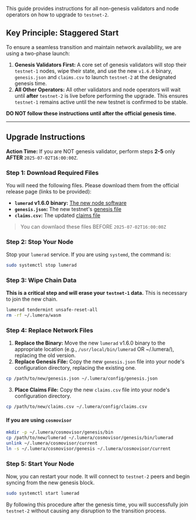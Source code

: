 This guide provides instructions for all non-genesis validators and node operators on how to upgrade to `testnet-2`.

## Key Principle: Staggered Start

To ensure a seamless transition and maintain network availability, we are using a two-phase launch:

1.  **Genesis Validators First:** A core set of genesis validators will stop their `testnet-1` nodes, wipe their state, and use the new `v1.6.0` binary, `genesis.json` and `claims.csv` to launch `testnet-2` at the designated genesis time.
2.  **All Other Operators:** All other validators and node operators will wait until **after** `testnet-2` is live before performing the upgrade. This ensures `testnet-1` remains active until the new testnet is confirmed to be stable.

**DO NOT follow these instructions until after the official genesis time.**

---

## Upgrade Instructions

**Action Time:** If you are NOT genesis validator, perform steps **2-5** only **AFTER** `2025-07-02T16:00:00Z`.

### **Step 1: Download Required Files**

You will need the following files. Please download them from the official release page (links to be provided):

*   **`lumerad` v1.6.0 binary:** [The new node software](https://github.com/LumeraProtocol/lumera/releases/download/v1.6.0/lumera_v1.6.0_linux_amd64.tar.gz)
*   **`genesis.json`:** The new testnet's [genesis file](https://raw.githubusercontent.com/LumeraProtocol/lumera-networks/refs/heads/master/testnet-2/genesis.json)
*   **`claims.csv`:** The updated [claims file](https://raw.githubusercontent.com/LumeraProtocol/lumera-networks/refs/heads/master/testnet-2/claims.csv)
  
> You can downlaod these files BEFORE `2025-07-02T16:00:00Z`

### **Step 2: Stop Your Node**

Stop your `lumerad` service. If you are using `systemd`, the command is:

```bash
sudo systemctl stop lumerad
```

### **Step 3: Wipe Chain Data**

**This is a critical step and will erase your `testnet-1` data.** This is necessary to join the new chain.

```bash
lumerad tendermint unsafe-reset-all
rm -rf ~/.lumera/wasm
```

### **Step 4: Replace Network Files**

1.  **Replace the Binary:** Move the new `lumerad` v1.6.0 binary to the appropriate location (e.g., `/usr/local/bin/lumerad` OR ~/.lumera/), replacing the old version.
2.  **Replace Genesis File:** Copy the new `genesis.json` file into your node's configuration directory, replacing the existing one.
```bash
cp /path/to/new/genesis.json ~/.lumera/config/genesis.json
```
3.  **Place Claims File:** Copy the new `claims.csv` file into your node's configuration directory.
```bash
cp /path/to/new/claims.csv ~/.lumera/config/claims.csv
```

#### If you are using `cosmovisor`

```bash
mkdir -p ~/.lumera/cosmovisor/genesis/bin
cp /path/to/new/lumerad ~/.lumera/cosmovisor/genesis/bin/lumerad
unlink ~/.lumera/cosmovisor/current
ln -s ~/.lumera/cosmovisor/genesis ~/.lumera/cosmovisor/current
```

### **Step 5: Start Your Node**

Now, you can restart your node. It will connect to `testnet-2` peers and begin syncing from the new genesis block.

```bash
sudo systemctl start lumerad
```

By following this procedure after the genesis time, you will successfully join `testnet-2` without causing any disruption to the transition process.
